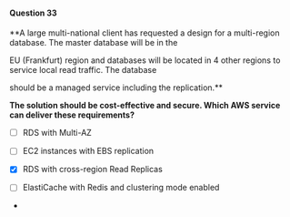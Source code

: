 #### Question  33


**A large multi-national client has requested a design for a multi-region database. The master database will be in the

EU (Frankfurt) region and databases will be located in 4 other regions to service local read traffic. The database

should be a managed service including the replication.**


**The solution should be cost-effective and secure. Which AWS service can deliver these requirements?**


- [ ] RDS with Multi-AZ


- [ ] EC2 instances with EBS replication


- [x] RDS with cross-region Read Replicas


- [ ] ElastiCache with Redis and clustering mode enabled


*